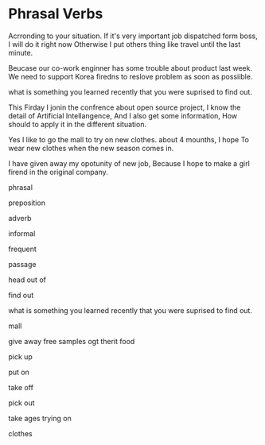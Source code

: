# Phrasal Verbs
Acrronding to your situation.
If it's very important job dispatched form boss, I will do it right now
Otherwise I put others thing like travel until the last minute.

Beucase our co-work enginner has some trouble about product last week.
We need to support Korea firedns to reslove problem as soon as possiible.

what is something you learned recently that you were suprised to find out.

This Firday I jonin the confrence about open source project,
I know the detail of Artificial Intellangence,
And I also get some information, How should to apply it in the different situation.


Yes I like to go the mall to try on new clothes.
about 4 mounths, I hope To wear new clothes when the new season comes in.

I have given away my opotunity of new job,
Because I hope to make a girl firend in the original company.


phrasal

preposition

adverb

informal

frequent

passage

head out of

find out

what is something you learned recently that you were suprised to find out.

mall

give away free samples ogt therit food

pick up

put on

take off

pick out

take ages trying on

clothes



